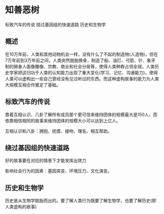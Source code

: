 # 知善恶树
标致汽车的传说
绕过基因组的快速道路
历史和生物学

## 概述
在10万年前，人类和其他动物机会一样，没有什么了不起的制造物(人造物)，但在7万年前到3万年前之间，人类突然脱胎换骨，制造了船、油灯、弓箭、针、象牙制的狮身人面像雕像、宗教、商业和社会分层等，使得人类种群占领全球。人类历史学家把这归功于人类的认知能力出现了重大变化(学习、记忆、沟通能力)，使得人类可以虚构出一些自己曾经没有见过听过的东西。而这种虚构故事的能力为人类大规模互相合作奠定了基础。

## 标致汽车的传说
靠着互相认识、八卦了解所有成员那个更可信来维持团体的规模最大是150人，而依靠相信相同的故事来维持团体的规模大小可以达到上亿人。

互相认识和八卦：拥抱、抚摸、接吻、理毛、相互帮助。


## 绕过基因组的快速道路
好的故事要在对应的情景下才能发挥出效力

影响社会行为的因素：基因突变、环境压力、文化演变。

## 历史和生物学
历史是从生物学脱胎而出的。要了解人类行为既要了解生物学，也要了解历史(即人类虚构的故事)